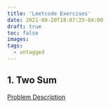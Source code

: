 ```yaml
---
title: 'Leetcode Exercises'
date: 2021-09-20T18:07:25-04:00
draft: true
toc: false
images:
tags:
  - untagged
---
```


## 1. Two Sum

[Problem Description](https://leetcode.com/problems/two-sum/)
